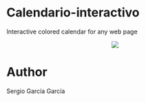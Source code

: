 # Calendario-interactivo
Interactive colored calendar for any web page

<p align="center"><img src="https://i.postimg.cc/SjbyNfmH/Captura-de-pantalla-8.png"></p>

# Author
Sergio García García
